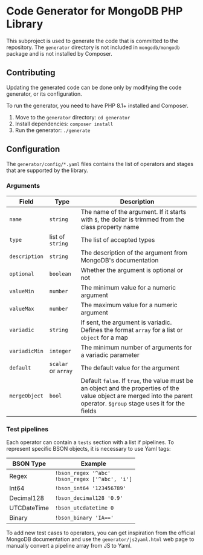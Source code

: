 # Code Generator for MongoDB PHP Library

This subproject is used to generate the code that is committed to the repository.
The `generator` directory is not included in `mongodb/mongodb` package and is not installed by Composer.

## Contributing

Updating the generated code can be done only by modifying the code generator, or its configuration.

To run the generator, you need to have PHP 8.1+ installed and Composer.

1. Move to the `generator` directory: `cd generator`
2. Install dependencies: `composer install`
3. Run the generator: `./generate`

## Configuration

The `generator/config/*.yaml` files contains the list of operators and stages that are supported by the library.

### Arguments

| Field         | Type                | Description                                                                                                                                                               |
|---------------|---------------------|---------------------------------------------------------------------------------------------------------------------------------------------------------------------------|
| `name`        | `string`            | The name of the argument. If it starts with `$`, the dollar is trimmed from the class property name                                                                       |
| `type`        | list of `string`    | The list of accepted types                                                                                                                                                |
| `description` | `string`            | The description of the argument from MongoDB's documentation                                                                                                              |
| `optional`    | `boolean`           | Whether the argument is optional or not                                                                                                                                   |
| `valueMin`    | `number`            | The minimum value for a numeric argument                                                                                                                                  |
| `valueMax`    | `number`            | The maximum value for a numeric argument                                                                                                                                  |
| `variadic`    | `string`            | If sent, the argument is variadic. Defines the format `array` for a list or `object` for a map                                                                            |
| `variadicMin` | `integer`           | The minimum number of arguments for a variadic parameter                                                                                                                  |
| `default`     | `scalar` or `array` | The default value for the argument                                                                                                                                        |
| `mergeObject` | `bool`              | Default `false`. If `true`, the value must be an object and the properties of the value object are merged into the parent operator. `$group` stage uses it for the fields |

### Test pipelines

Each operator can contain a `tests` section with a list if pipelines. To represent specific BSON objects, it is necessary to use Yaml tags:

| BSON Type   | Example                                                |
|-------------|--------------------------------------------------------|
| Regex       | `!bson_regex '^abc'` <br/> `!bson_regex ['^abc', 'i']` |
| Int64       | `!bson_int64 '123456789'`                              |
| Decimal128  | `!bson_decimal128 '0.9'`                               |
| UTCDateTime | `!bson_utcdatetime 0`                                  |
| Binary      | `!bson_binary 'IA=='`                                  |

To add new test cases to operators, you can get inspiration from the official MongoDB documentation and use the `generator/js2yaml.html` web page to manually convert a pipeline array from JS to Yaml.
